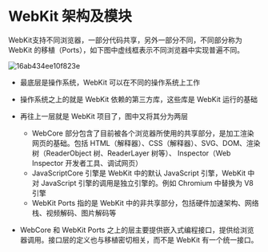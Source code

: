 # WebKit 架构及模块

WebKit支持不同浏览器，一部分代码共享，另外一部分不同，不同部分称为 WebKit 的移植（Ports），如下图中虚线框表示不同浏览器中实现普遍不同。

![16ab434ee10f823e](https://zhuduanlei-1256381138.cos.ap-guangzhou.myqcloud.com/uPic/16ab434ee10f823e.jpg)

- 最底层是操作系统，WebKit 可以在不同的操作系统上工作
- 操作系统之上的就是 WebKit 依赖的第三方库，这些库是 WebKit 运行的基础
- 再往上一层就是 WebKit 项目了，图中又将其分为两层

  - WebCore 部分包含了目前被各个浏览器所使用的共享部分，是加工渲染网页的基础。包括 HTML（解释器）、CSS（解释器）、SVG、DOM、渲染树（ReaderObject 树、ReaderLayer 树等）、 Inspector（Web Inspector 开发者工具、调试网页）
  - JavaScriptCore 引擎是 WebKit 中的默认 JavaScript 引擎，WebKit 中对 JavaScript 引擎的调用是独立引擎的。例如 Chromium 中替换为 V8 引擎
  - WebKit Ports 指的是 WebKit 中的非共享部分，包括硬件加速架构、网络栈、视频解码、图片解码等

- WebCore 和 WebKit Ports 之上的层主要提供嵌入式编程接口，提供给浏览器调用。接口层的定义也与移植密切相关，而不是 WebKit 有一个统一接口。
